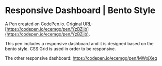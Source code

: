 # Responsive Dashboard | Bento Style

A Pen created on CodePen.io. Original URL: [https://codepen.io/ecemgo/pen/YzBZjjb](https://codepen.io/ecemgo/pen/YzBZjjb).

This pen includes a responsive dashboard and it is designed based on the bento style. CSS Grid is used in order to be responsive. 

The other responsive dashboard: https://codepen.io/ecemgo/pen/MWxjXeq